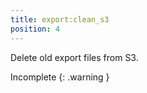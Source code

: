 ```yaml
---
title: export:clean_s3
position: 4
---
```


Delete old export files from S3.

Incomplete
{: .warning }